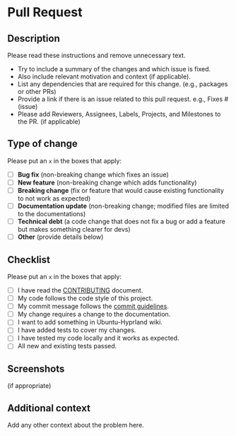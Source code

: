 # Pull Request

## Description

Please read these instructions and remove unnecessary text.

- Try to include a summary of the changes and which issue is fixed.
- Also include relevant motivation and context (if applicable).
- List any dependencies that are required for this change. (e.g., packages or other PRs)
- Provide a link if there is an issue related to this pull request. e.g., Fixes # (issue)
- Please add Reviewers, Assignees, Labels, Projects, and Milestones to the PR. (if applicable)

## Type of change

Please put an `x` in the boxes that apply:

- [ ] **Bug fix** (non-breaking change which fixes an issue)
- [ ] **New feature** (non-breaking change which adds functionality)
- [ ] **Breaking change** (fix or feature that would cause existing functionality to not work as expected)
- [ ] **Documentation update** (non-breaking change; modified files are limited to the documentations)
- [ ] **Technical debt** (a code change that does not fix a bug or add a feature but makes something clearer for devs)
- [ ] **Other** (provide details below)

## Checklist

Please put an `x` in the boxes that apply:

- [ ] I have read the [CONTRIBUTING](https://github.com/JaKooLit/Ubuntu-Hyprland/blob/main/CONTRIBUTING.md) document.
- [ ] My code follows the code style of this project.
- [ ] My commit message follows the [commit guidelines](https://github.com/JaKooLit/Ubuntu-Hyprland/blob/main/CONTRIBUTING.md#git-commit-messages).
- [ ] My change requires a change to the documentation.
- [ ] I want to add something in Ubuntu-Hyprland wiki.
- [ ] I have added tests to cover my changes.
- [ ] I have tested my code locally and it works as expected.
- [ ] All new and existing tests passed.

## Screenshots

(if appropriate)

## Additional context

Add any other context about the problem here.
